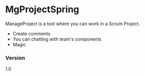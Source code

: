 # MgProjectSpring

ManageProject is a tool where you can work in a Scrum Project.

  - Create comments
  - You can chatting with team's components
  - Magic


### Version
1.0
